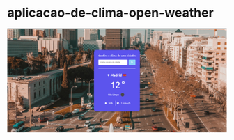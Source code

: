 # aplicacao-de-clima-open-weather

![](https://raw.githubusercontent.com/WesleyChristian/aplicacao-de-clima-open-weather/main/Projeto%20Clima%20Open%20Weather.png?token=GHSAT0AAAAAAB2RTBOUBWHAZFQ5HGZ5YZYOY7P22QQ)
